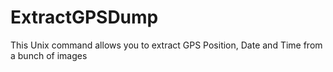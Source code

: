 # ExtractGPSDump
This Unix command allows you to extract GPS Position, Date and Time from a bunch of images
